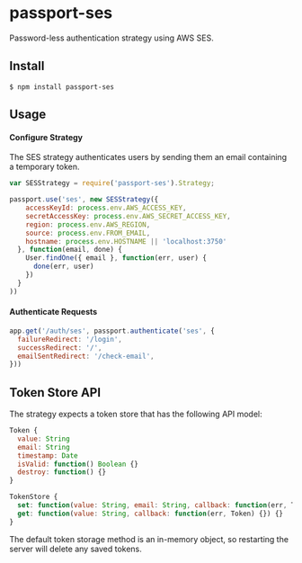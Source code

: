 # passport-ses

[summary]::
Password-less authentication strategy using AWS SES.

## Install

```shell
$ npm install passport-ses
```

## Usage

#### Configure Strategy

The SES strategy authenticates users by sending them an email containing
a temporary token.

```js
var SESStrategy = require('passport-ses').Strategy;

passport.use('ses', new SESStrategy({
    accessKeyId: process.env.AWS_ACCESS_KEY,
    secretAccessKey: process.env.AWS_SECRET_ACCESS_KEY,
    region: process.env.AWS_REGION,
    source: process.env.FROM_EMAIL,
    hostname: process.env.HOSTNAME || 'localhost:3750'
  }, function(email, done) {
    User.findOne({ email }, function(err, user) {
      done(err, user)
    })
  }
))
```

#### Authenticate Requests
```js
app.get('/auth/ses', passport.authenticate('ses', {
  failureRedirect: '/login',
  successRedirect: '/',
  emailSentRedirect: '/check-email',
}))
```

## Token Store API

The strategy expects a token store that has the following API model:

```js
Token {
  value: String
  email: String
  timestamp: Date
  isValid: function() Boolean {}
  destroy: function() {}
}

TokenStore {
  set: function(value: String, email: String, callback: function(err, Token) {}) {}
  get: function(value: String, callback: function(err, Token) {}) {}
}
```

The default token storage method is an in-memory object,
so restarting the server will delete any saved tokens.
